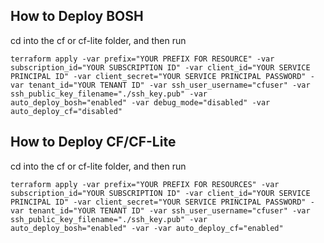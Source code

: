 ## How to Deploy BOSH
cd into the cf or cf-lite folder, and then run
```
terraform apply -var prefix="YOUR PREFIX FOR RESOURCE" -var subscription_id="YOUR SUBSCRIPTION ID" -var client_id="YOUR SERVICE PRINCIPAL ID" -var client_secret="YOUR SERVICE PRINCIPAL PASSWORD" -var tenant_id="YOUR TENANT ID" -var ssh_user_username="cfuser" -var ssh_public_key_filename="./ssh_key.pub" -var auto_deploy_bosh="enabled" -var debug_mode="disabled" -var auto_deploy_cf="disabled"
```

## How to Deploy CF/CF-Lite
cd into the cf or cf-lite folder, and then run
```
terraform apply -var prefix="YOUR PREFIX FOR RESOURCES" -var subscription_id="YOUR SUBSCRIPTION ID" -var client_id="YOUR SERVICE PRINCIPAL ID" -var client_secret="YOUR SERVICE PRINCIPAL PASSWORD" -var tenant_id="YOUR TENANT ID" -var ssh_user_username="cfuser" -var ssh_public_key_filename="./ssh_key.pub" -var auto_deploy_bosh="enabled" -var -var auto_deploy_cf="enabled"
```
